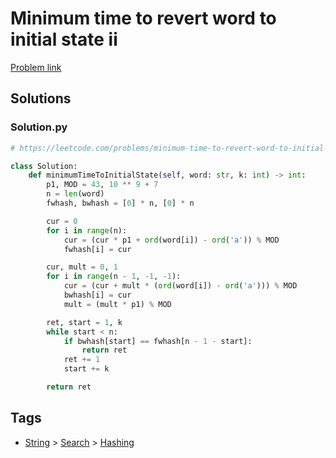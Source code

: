 # Minimum time to revert word to initial state ii

[Problem link](https://leetcode.com/problems/minimum-time-to-revert-word-to-initial-state-ii/)

## Solutions


### Solution.py
```py
# https://leetcode.com/problems/minimum-time-to-revert-word-to-initial-state-ii/

class Solution:
    def minimumTimeToInitialState(self, word: str, k: int) -> int:
        p1, MOD = 43, 10 ** 9 + 7
        n = len(word)
        fwhash, bwhash = [0] * n, [0] * n

        cur = 0
        for i in range(n):
            cur = (cur * p1 + ord(word[i]) - ord('a')) % MOD
            fwhash[i] = cur

        cur, mult = 0, 1
        for i in range(n - 1, -1, -1):
            cur = (cur + mult * (ord(word[i]) - ord('a'))) % MOD
            bwhash[i] = cur
            mult = (mult * p1) % MOD

        ret, start = 1, k
        while start < n:
            if bwhash[start] == fwhash[n - 1 - start]:
                return ret
            ret += 1
            start += k

        return ret
```
## Tags

* [String](/Collections/string.md#string) > [Search](/Collections/string.md#search) > [Hashing](/Collections/string.md#hashing)
